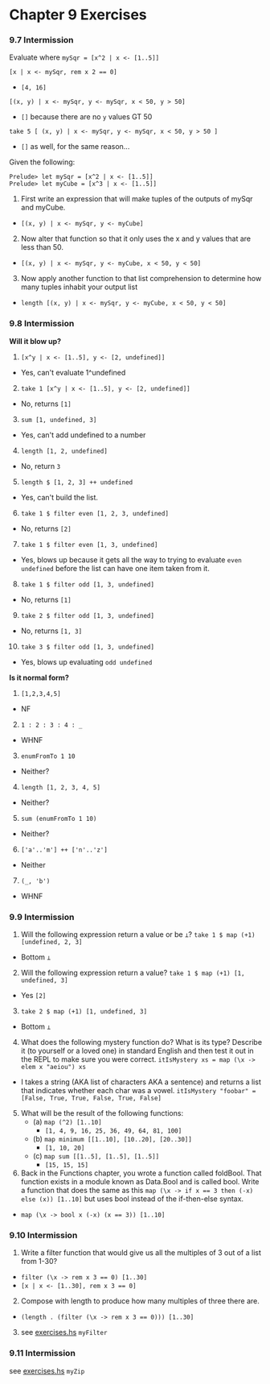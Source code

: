 # Chapter 9 Exercises

### 9.7 Intermission

Evaluate where `mySqr = [x^2 | x <- [1..5]]`

`[x | x <- mySqr, rem x 2 == 0]`

  - `[4, 16]`

`[(x, y) | x <- mySqr, y <- mySqr, x < 50, y > 50]`

  - `[]` because there are no `y` values GT 50

`take 5 [ (x, y) | x <- mySqr, y <- mySqr, x < 50, y > 50 ]`

  - `[]` as well, for the same reason...

Given the following:

    Prelude> let mySqr = [x^2 | x <- [1..5]]
    Prelude> let myCube = [x^3 | x <- [1..5]]

1. First write an expression that will make tuples of the outputs of mySqr and myCube.

  - `[(x, y) | x <- mySqr, y <- myCube]`

2. Now alter that function so that it only uses the x and y values that are less than 50.

  - `[(x, y) | x <- mySqr, y <- myCube, x < 50, y < 50]`

3. Now apply another function to that list comprehension
to determine how many tuples inhabit your output list

  - `length [(x, y) | x <- mySqr, y <- myCube, x < 50, y < 50]`

### 9.8 Intermission

**Will it blow up?**

1. `[x^y | x <- [1..5], y <- [2, undefined]]`

  - Yes, can't evaluate 1^undefined

2. `take 1 [x^y | x <- [1..5], y <- [2, undefined]]`

  - No, returns `[1]`

3. `sum [1, undefined, 3]`

  - Yes, can't add undefined to a number

4. `length [1, 2, undefined]`

  - No, return `3`

5. `length $ [1, 2, 3] ++ undefined`

  - Yes, can't build the list.

6. `take 1 $ filter even [1, 2, 3, undefined]`

  - No, returns `[2]`

7. `take 1 $ filter even [1, 3, undefined]`

  - Yes, blows up because it gets all the way to trying to evaluate `even undefined` before the list can have one item taken from it.

8. `take 1 $ filter odd [1, 3, undefined]`

  - No, returns `[1]`

9. `take 2 $ filter odd [1, 3, undefined]`

  - No, returns `[1, 3]`

10. `take 3 $ filter odd [1, 3, undefined]`

  - Yes, blows up evaluating `odd undefined`

**Is it normal form?**

1. `[1,2,3,4,5]`

  - NF

2. `1 : 2 : 3 : 4 : _`

  - WHNF

3. `enumFromTo 1 10`

  - Neither?

4. `length [1, 2, 3, 4, 5]`

  - Neither?

5. `sum (enumFromTo 1 10)`

  - Neither?

6. `['a'..'m'] ++ ['n'..'z']`

  - Neither

7. `(_, 'b')`

  - WHNF

### 9.9 Intermission

1. Will the following expression return a value or be `⊥`? `take 1 $ map (+1) [undefined, 2, 3]`

  - Bottom `⊥`

2. Will the following expression return a value?
`take 1 $ map (+1) [1, undefined, 3]`

  - Yes `[2]`

3. `take 2 $ map (+1) [1, undefined, 3]`

  - Bottom `⊥`

4. What does the following mystery function do? What
is its type? Describe it (to yourself or a loved one) in standard English and then test it out in the REPL to
make sure you were correct. `itIsMystery xs = map (\x -> elem x "aeiou") xs`

  - I takes a string (AKA list of characters AKA a sentence) and returns a list that indicates whether each char was a vowel. `itIsMystery "foobar" =  [False, True, True, False, True, False]`

5. What will be the result of the following functions:
    - (a) `map (^2) [1..10]`
      - `[1, 4, 9, 16, 25, 36, 49, 64, 81, 100]`
    - (b) `map minimum [[1..10], [10..20], [20..30]]`
      - `[1, 10, 20]`
    - (c) `map sum [[1..5], [1..5], [1..5]]`
      - `[15, 15, 15]`
6. Back in the Functions chapter, you wrote a function
called foldBool. That function exists in a module known
as Data.Bool and is called bool. Write a function that
does the same as this `map (\x -> if x == 3 then (-x) else (x)) [1..10]` but uses bool instead of the
if-then-else syntax.

  - `map (\x -> bool x (-x) (x == 3)) [1..10]`

### 9.10 Intermission

1. Write a filter function that would give us all the
multiples of 3 out of a list from 1-30?

  - `filter (\x -> rem x 3 == 0) [1..30]`
  - `[x | x <- [1..30], rem x 3 == 0]`

2. Compose with length to produce how many multiples of three there are.

  - `(length . (filter (\x -> rem x 3 == 0))) [1..30]`

3. see [exercises.hs](./exercises.hs) `myFilter`

### 9.11 Intermission

see [exercises.hs](./exercises.hs) `myZip`
